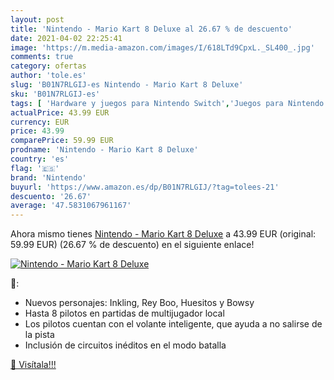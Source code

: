 ```yaml
---
layout: post
title: 'Nintendo - Mario Kart 8 Deluxe al 26.67 % de descuento'
date: 2021-04-02 22:25:41
image: 'https://m.media-amazon.com/images/I/618LTd9CpxL._SL400_.jpg'
comments: true
category: ofertas
author: 'tole.es'
slug: 'B01N7RLGIJ-es Nintendo - Mario Kart 8 Deluxe'
sku: 'B01N7RLGIJ-es'
tags: [ 'Hardware y juegos para Nintendo Switch','Juegos para Nintendo Switch','Videojuegos','nintendo', ]
actualPrice: 43.99 EUR
currency: EUR
price: 43.99
comparePrice: 59.99 EUR
prodname: 'Nintendo - Mario Kart 8 Deluxe'
country: 'es'
flag: '🇪🇸'
brand: 'Nintendo'
buyurl: 'https://www.amazon.es/dp/B01N7RLGIJ/?tag=tolees-21'
descuento: '26.67'
average: '47.5831067961167'
---
```


Ahora mismo tienes [Nintendo - Mario Kart 8 Deluxe](https://www.amazon.es/dp/B01N7RLGIJ/?tag=tolees-21) a 43.99 EUR (original: 59.99 EUR) (26.67 %  de descuento) en el siguiente enlace!

[![Nintendo - Mario Kart 8 Deluxe](https://m.media-amazon.com/images/I/618LTd9CpxL._SL400_.jpg)](https://www.amazon.es/dp/B01N7RLGIJ/?tag=tolees-21)

🔎:

- Nuevos personajes: Inkling, Rey Boo, Huesitos y Bowsy
- Hasta 8 pilotos en partidas de multijugador local
- Los pilotos cuentan con el volante inteligente, que ayuda a no salirse de la pista
- Inclusión de circuitos inéditos en el modo batalla

[🛒 Visítala!!!](https://www.amazon.es/dp/B01N7RLGIJ/?tag=tolees-21)
